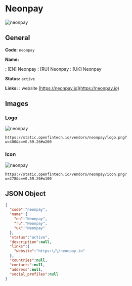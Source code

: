 
# Neonpay 
![neonpay](https://static.openfintech.io/vendors/neonpay/logo.png?w=400&c=v0.59.26#w200)  

## General 
 
**Code:** `neonpay` 
 
**Name:** 
 
:	[EN] Neonpay 
:	[RU] Neonpay 
:	[UK] Neonpay 
 
**Status:** `active` 
 
**Links:** 
: website [https://neonpay.io](https://neonpay.io) 
 

## Images 

### Logo 
 
![neonpay](https://static.openfintech.io/vendors/neonpay/logo.png?w=400&c=v0.59.26#w200)  

```
https://static.openfintech.io/vendors/neonpay/logo.png?w=400&c=v0.59.26#w200
```  

### Icon 
 
![neonpay](https://static.openfintech.io/vendors/neonpay/icon.png?w=278&c=v0.59.26#w100)  

```
https://static.openfintech.io/vendors/neonpay/icon.png?w=278&c=v0.59.26#w100
```  

## JSON Object 

```json
{
  "code":"neonpay",
  "name":{
    "en":"Neonpay",
    "ru":"Neonpay",
    "uk":"Neonpay"
  },
  "status":"active",
  "description":null,
  "links":{
    "website":"https:\/\/neonpay.io"
  },
  "countries":null,
  "contacts":null,
  "address":null,
  "social_profiles":null
}
```  
